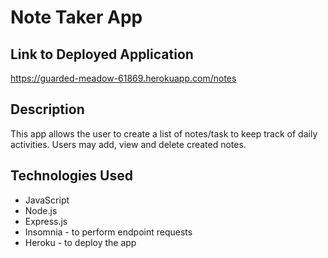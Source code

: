 # Note Taker App

## Link to Deployed Application
https://guarded-meadow-61869.herokuapp.com/notes

## Description
This app allows the user to create a list of notes/task to keep track of daily activities. Users may add, view and delete created notes.

## Technologies Used
- JavaScript
- Node.js
- Express.js
- Insomnia - to perform endpoint requests
- Heroku - to deploy the app

